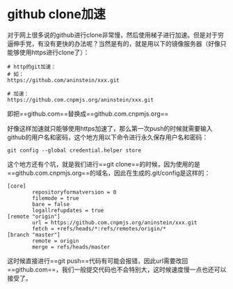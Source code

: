 # github clone加速
对于网上很多说的github进行clone非常慢，然后使用梯子进行加速。但是对于穷逼伸手党，有没有更快的办法呢？当然是有的，就是用以下的镜像服务器（好像只能够使用https进行clone了）：
```shell
# http的git加速：
# 如：
https://github.com/aninstein/xxx.git

# 加速：
https://github.com.cnpmjs.org/aninstein/xxx.git
```
即把==github.com==替换成==github.com.cnpmjs.org==

好像这样加速就只能够使用https加速了，那么第一次push的时候就需要输入github的用户名和密码，这个地方用以下命令进行永久保存用户名和密码：
```shell
git config --global credential.helper store
```

这个地方还有个坑，就是我们进行==git clone==的时候，因为使用的是==github.com.cnpmjs.org==的域名，因此在生成的.git/config是这样的：
```init
[core]
        repositoryformatversion = 0
        filemode = true
        bare = false
        logallrefupdates = true
[remote "origin"]
        url = https://github.com.cnpmjs.org/aninstein/xxx.git
        fetch = +refs/heads/*:refs/remotes/origin/*
[branch "master"]
        remote = origin
        merge = refs/heads/master
```

这时候直接进行==git push==代码有可能会报错，因此url需要改回==github.com==，我们一般提交代码也不会特别大，这时候速度慢一点也还可以接受了。